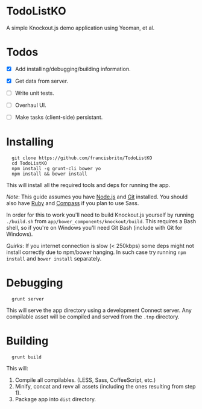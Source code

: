 TodoListKO
==========

A simple Knockout.js demo application using Yeoman, et al.

Todos
==

- [X] Add installing/debugging/building information.
- [X] Get data from server.
- [ ] Write unit tests.
- [ ] Overhaul UI.
- [ ] Make tasks (client-side) persistant.


Installing
==

``` 
  git clone https://github.com/francisbrito/TodoListKO
  cd TodoListKO
  npm install -g grunt-cli bower yo
  npm install && bower install
```

This will install all the required tools and deps for running the app.

*Note*:
This guide assumes you have [Node.js](http://nodejs.org) and [Git](http://git-scm.com/) installed.
You should also have [Ruby](http://www.ruby-lang.org/) and [Compass](http://compass-style.org/) if you plan to use Sass.

In order for this to work you'll need to build Knockout.js yourself by running ```./build.sh``` from ```app/bower_components/knockout/build```.
This requires a Bash shell, so if you're on Windows you'll need Git Bash (include with Git for Windows).

*Quirks*: 
If you internet connection is slow (< 250kbps) some deps might not install correctly due to npm/bower hanging.
In such case try running ```npm install``` and ```bower install``` separately.

Debugging
==

```
  grunt server
```

This will serve the app directory using a development Connect server.
Any compilable asset will be compiled and served from the ```.tmp``` directory.

Building
==

```
  grunt build
```

This will:

  1. Compile all compilables. (LESS, Sass, CoffeeScript, etc.)
  2. Minify, concat and revv all assets (including the ones resulting from step 1).
  3. Package app into ```dist``` directory.
